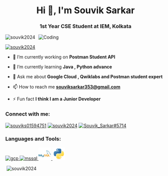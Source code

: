<h1 align="center">Hi 👋, I'm Souvik Sarkar</h1>
<h3 align="center">1st Year CSE Student at IEM, Kolkata</h3>
<img align="right" alt="Coding" width="400" src="https://c.tenor.com/flflC6GFzO8AAAAd/sultan-alrefaei-programmer.gif">



<p align="left"> <img src="https://komarev.com/ghpvc/?username=souvik2024&label=Profile%20views&color=0e75b6&style=flat" alt="souvik2024" /> </p>

<p align="left"> <a href="https://github.com/ryo-ma/github-profile-trophy"><img src="https://github-profile-trophy.vercel.app/?username=souvik2024" alt="souvik2024" /></a> </p>

- 🔭 I’m currently working on **Postman Student API**

- 🌱 I’m currently learning **Java , Python advance**

- 💬 Ask me about **Google Cloud , Qwiklabs and Postman student expert**

- 📫 How to reach me **souviksarkar353@gmail.com**

- ⚡ Fun fact **I think I am a Junior Developer**

<h3 align="left">Connect with me:</h3>
<p align="left">
<a href="https://twitter.com/souviks01594751" target="blank"><img align="center" src="https://raw.githubusercontent.com/rahuldkjain/github-profile-readme-generator/master/src/images/icons/Social/twitter.svg" alt="souviks01594751" height="30" width="40" /></a>
<a href="https://linkedin.com/in/souvik2024" target="blank"><img align="center" src="https://raw.githubusercontent.com/rahuldkjain/github-profile-readme-generator/master/src/images/icons/Social/linked-in-alt.svg" alt="souvik2024" height="30" width="40" /></a>
<a href="https://discord.gg/Souvik_Sarkar#5714" target="blank"><img align="center" src="https://raw.githubusercontent.com/rahuldkjain/github-profile-readme-generator/master/src/images/icons/Social/discord.svg" alt="Souvik_Sarkar#5714" height="30" width="40" /></a>
</p>

<h3 align="left">Languages and Tools:</h3>
<p align="left"> <a href="https://cloud.google.com" target="_blank" rel="noreferrer"> <img src="https://www.vectorlogo.zone/logos/google_cloud/google_cloud-icon.svg" alt="gcp" width="40" height="40"/> </a> <a href="https://www.microsoft.com/en-us/sql-server" target="_blank" rel="noreferrer"> <img src="https://www.svgrepo.com/show/303229/microsoft-sql-server-logo.svg" alt="mssql" width="40" height="40"/> </a> <a href="https://www.mysql.com/" target="_blank" rel="noreferrer"> <img src="https://raw.githubusercontent.com/devicons/devicon/master/icons/mysql/mysql-original-wordmark.svg" alt="mysql" width="40" height="40"/> </a> <a href="https://www.python.org" target="_blank" rel="noreferrer"> <img src="https://raw.githubusercontent.com/devicons/devicon/master/icons/python/python-original.svg" alt="python" width="40" height="40"/> </a> </p>

<p>&nbsp;<img align="center" src="https://github-readme-stats.vercel.app/api?username=souvik2024&show_icons=true&locale=en" alt="souvik2024" /></p>
